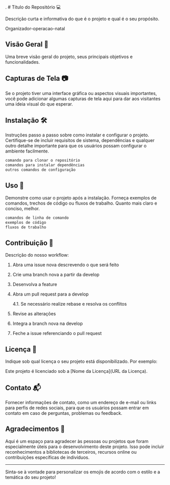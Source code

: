 . # Título do Repositório 💻

Descrição curta e informativa do que é o projeto e qual é o seu propósito.

Organizador-operacao-natal

## Visão Geral 📄

Uma breve visão geral do projeto, seus principais objetivos e funcionalidades.

## Capturas de Tela 📷

Se o projeto tiver uma interface gráfica ou aspectos visuais importantes, você pode adicionar algumas capturas de
tela aqui para dar aos visitantes uma ideia visual do que esperar.

## Instalação 🛠️

Instruções passo a passo sobre como instalar e configurar o projeto. Certifique-se de incluir requisitos de sistema,
dependências e qualquer outro detalhe importante para que os usuários possam configurar o ambiente facilmente.

```bash
comando para clonar o repositório
comandos para instalar dependências
outros comandos de configuração
```

## Uso 🚀

Demonstre como usar o projeto após a instalação. Forneça exemplos de comandos, trechos de código ou fluxos de
trabalho. Quanto mais claro e conciso, melhor.

```bash
comandos de linha de comando
exemplos de código
fluxos de trabalho
```

## Contribuição 🤝

Descrição do nosso workflow:

1. Abra uma issue nova descrevendo o que será feito

2. Crie uma branch nova a partir da develop

3. Desenvolva a feature

4. Abra um pull request para a develop

    4.1. Se necessário realize rebase e resolva os conflitos

5. Revise as alterações

6. Integra a branch nova na develop

7. Feche a issue referenciando o pull request

## Licença 📜

Indique sob qual licença o seu projeto está disponibilizado. Por exemplo:

Este projeto é licenciado sob a [Nome da Licença](URL da Licença).

## Contato 📬

Fornecer informações de contato, como um endereço de e-mail ou links para perfis de redes sociais, para que os
usuários possam entrar em contato em caso de perguntas, problemas ou feedback.

## Agradecimentos 🙏

Aqui é um espaço para agradecer às pessoas ou projetos que foram especialmente úteis para o desenvolvimento deste
projeto. Isso pode incluir reconhecimentos a bibliotecas de terceiros, recursos online ou contribuições específicas
de indivíduos.

---

Sinta-se à vontade para personalizar os emojis de acordo com o estilo e a temática do seu projeto!
